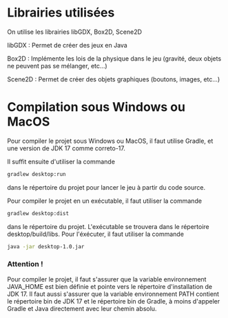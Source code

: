 # Librairies utilisées
On utilise les librairies libGDX, Box2D, Scene2D

libGDX : Permet de créer des jeux en Java

Box2D : Implémente les lois de la physique dans le jeu (gravité, deux objets ne peuvent pas se mélanger, etc...)

Scene2D : Permet de créer des objets graphiques (boutons, images, etc...)

# Compilation sous Windows ou MacOS
Pour compiler le projet sous Windows ou MacOS,
il faut utilise Gradle, et une version de JDK 17 comme
correto-17.

Il suffit ensuite d'utiliser la commande
```bash
gradlew desktop:run
```
dans le répertoire du projet pour lancer le jeu à partir du code source.

Pour compiler le projet en un exécutable, il faut utiliser la commande
```bash
gradlew desktop:dist
```
dans le répertoire du projet. L'exécutable se trouvera dans le répertoire
desktop/build/libs.
Pour l'éxécuter, il faut utiliser la commande
```bash
java -jar desktop-1.0.jar
```

### Attention !
Pour compiler le projet, il faut s'assurer que la variable environnement
JAVA_HOME est bien définie et pointe vers le répertoire d'installation de
JDK 17.
Il faut aussi s'assurer que la variable environnement PATH contient le
répertoire bin de JDK 17 et le répertoire bin de Gradle, à moins
d'appeler Gradle et Java directement avec leur chemin absolu.